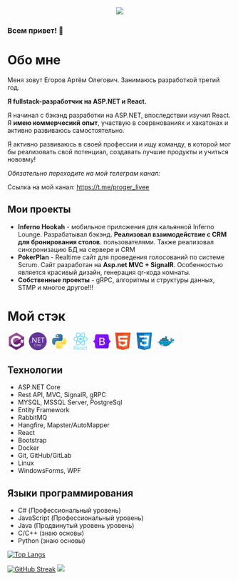 <div id="header" align="center">
  <img src="https://media.giphy.com/media/M9gbBd9nbDrOTu1Mqx/giphy.gif" width="100"/>
</div>

### Всем привет! 👋

# Обо мне
Меня зовут Егоров Артём Олегович. Занимаюсь разработкой третий год. 

**Я fullstack-разработчик на ASP.NET и React.** 

Я начинал с бэкэнд разработки на ASP.NET, впоследствии изучил React. Я **имею коммерчесикй опыт**, участвую в соервнованиях и хакатонах и активно развиваюсь самостоятельно. 

Я активно развиваюсь в своей профессии и ищу команду, в которой мог бы реализовать свой потенциал, создавать лучшие продукты и учиться нововму!

*Обязательно переходите на мой телеграм канал:*

Ссылка на мой канал: https://t.me/proger_livee

## Мои проекты

 - **Inferno Hookah** - мобильное приложения для кальянной Inferno Lounge. Разрабатывал бэкэнд. **Реализовал взаимодействие с CRM для бронирования столов**. пользователями. Также реализовал синхронизацию БД на сервере и CRM
 - **PokerPlan** - Realtime сайт для проведения голосований по системе Scrum. Сайт разработан на **Asp.net MVC + SignalR**. Особенностью является красивый дизайн, генерация qr-кода комнаты.
 - **Собственные проекты** - gRPC, алгоритмы и структуры данных, STMP и многое другое!!!

# Мой стэк

<div>
  <img src="https://github.com/devicons/devicon/blob/master/icons/csharp/csharp-original.svg" title="C#" alt="C#" width="40" height="40"/>&nbsp;
  <img src="https://github.com/devicons/devicon/blob/master/icons/dotnetcore/dotnetcore-original.svg" title="dotnetcore" alt="dotnetcore" width="40" height="40"/>&nbsp;
  <img src="https://github.com/devicons/devicon/blob/master/icons/python/python-original.svg" title="Python" alt="Python" width="40" height="40"/>&nbsp;
  <img src="https://github.com/devicons/devicon/blob/master/icons/react/react-original-wordmark.svg" title="React" alt="React" width="40" height="40"/>&nbsp;
  <img src="https://github.com/devicons/devicon/blob/master/icons/bootstrap/bootstrap-original.svg" title="bootstrap" alt="bootstrap" width="40" height="40"/>&nbsp;
  <img src="https://github.com/devicons/devicon/blob/master/icons/html5/html5-original.svg" title="html5" alt="html5" width="40" height="40"/>&nbsp;
  <img src="https://github.com/devicons/devicon/blob/master/icons/css3/css3-original.svg" title="css3" alt="css3" width="40" height="40"/>&nbsp;
  <img src="https://github.com/devicons/devicon/blob/master/icons/docker/docker-original.svg" title="docker" alt="docker" width="40" height="40"/>&nbsp;
</div>

## Технологии
- ASP.NET Core
- Rest API, MVC, SignalR, gRPC
- MYSQL, MSSQL Server, PostgreSql
- Entity Framework
- RabbitMQ
- Hangfire, Mapster/AutoMapper
- React
- Bootstrap
- Docker
- Git, GitHub/GitLab
- Linux
- WindowsForms, WPF 

## Языки программирования
- C# (Профессиональный уровень)
- JavaScript (Профессиональный уровень)
- Java (Продвинутый уровень уровень)
- С/С++ (знаю основы)
- Python (знаю основы)

[![Top Langs](https://github-readme-stats.vercel.app/api/top-langs/?username=ArtemSoftware2006)](https://github.com/anuraghazra/github-readme-stats)

[![GitHub Streak](http://github-readme-streak-stats.herokuapp.com?user=ArtemSoftware2006&theme=dark&background=000000)](https://git.io/streak-stats)
![](https://github-profile-summary-cards.vercel.app/api/cards/profile-details?username=ArtemSoftware2006&theme=solarized_dark)

